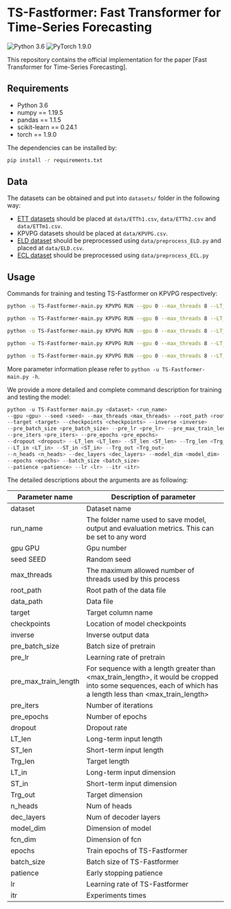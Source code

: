 # TS-Fastformer: Fast Transformer for Time-Series Forecasting

![Python 3.6](https://img.shields.io/badge/python-3.6-green.svg?style=plastic)
![PyTorch 1.9.0](https://img.shields.io/badge/PyTorch%20-%23EE4C2C.svg?style=plastic)

This repository contains the official implementation for the paper [Fast Transformer for Time-Series Forecasting].

## Requirements

- Python 3.6
- numpy == 1.19.5
- pandas == 1.1.5
- scikit-learn == 0.24.1
- torch == 1.9.0

The dependencies can be installed by:
```bash
pip install -r requirements.txt
```

## Data

The datasets can be obtained and put into `datasets/` folder in the following way:

* [ETT datasets](https://github.com/zhouhaoyi/ETDataset) should be placed at `data/ETTh1.csv`, `data/ETTh2.csv` and `data/ETTm1.csv`.
* KPVPG datasets should be placed at `data/KPVPG.csv`.
* [ELD dataset](https://archive.ics.uci.edu/ml/datasets/ElectricityLoadDiagrams20112014) should be preprocessed using `data/preprocess_ELD.py` and placed at `data/ELD.csv`.
* [ECL dataset](https://drive.google.com/drive/folders/1ohGYWWohJlOlb2gsGTeEq3Wii2egnEPR) should be preprocessed using `data/preprocess_ECL.py`


## Usage
Commands for training and testing TS-Fastformer on KPVPG respectively:

```bash
python -u TS-Fastformer-main.py KPVPG RUN --gpu 0 --max_threads 8 --LT_len 48 --ST_len 24 --Trg_len 24 --itr 10 --batch_size 32

python -u TS-Fastformer-main.py KPVPG RUN --gpu 0 --max_threads 8 --LT_len 96 --ST_len 48 --Trg_len 48 --itr 10 --batch_size 32

python -u TS-Fastformer-main.py KPVPG RUN --gpu 0 --max_threads 8 --LT_len 336 --ST_len 168 --Trg_len 168 --itr 10 --batch_size 32

python -u TS-Fastformer-main.py KPVPG RUN --gpu 0 --max_threads 8 --LT_len 672 --ST_len 336 --Trg_len 336 --itr 10 --batch_size 32

python -u TS-Fastformer-main.py KPVPG RUN --gpu 0 --max_threads 8 --LT_len 1440 --ST_len 720 --Trg_len 720 --itr 10 --batch_size 32
```

More parameter information please refer to ```python -u TS-Fastformer-main.py -h```.

We provide a more detailed and complete command description for training and testing the model:

```python
python -u TS-Fastformer-main.py <dataset> <run_name>
--gpu <gpu> --seed <seed> --max_threads <max_threads> --root_path <root_path> --data_path <data_path> 
--target <target> --checkpoints <checkpoints> --inverse <inverse>
--pre_batch_size <pre_batch_size> --pre_lr <pre_lr> --pre_max_train_length <pre_max_train_length> 
--pre_iters <pre_iters> --pre_epochs <pre_epochs>
--dropout <dropout> --LT_len <LT_len> --ST_len <ST_len> --Trg_len <Trg_len> 
--LT_in <LT_in> --ST_in <ST_in> --Trg_out <Trg_out> 
--n_heads <n_heads> --dec_layers <dec_layers> --model_dim <model_dim> --fcn_dim <fcn_dim> 
--epochs <epochs> --batch_size <batch_size> 
--patience <patience> --lr <lr> --itr <itr>
```

The detailed descriptions about the arguments are as following:

| Parameter name | Description of parameter |
| --- | --- |
|dataset               |Dataset name|
|run_name              |The folder name used to save model, output and evaluation metrics. This can be set to any word|
|gpu GPU             |Gpu number|
|seed SEED           |Random seed|
|max_threads |The maximum allowed number of threads used by this process|
|root_path |Root path of the data file|
|data_path |Data file|
|target |Target column name|
|checkpoints |Location of model checkpoints|
|inverse |Inverse output data|
|pre_batch_size |Batch size of pretrain|
|pre_lr |Learning rate of pretrain|
|pre_max_train_length |For sequence with a length greater than <max_train_length>, it would be cropped into some sequences, each of which has a length less than <max_train_length>|
|pre_iters |Number of iterations|
|pre_epochs |Number of epochs|
|dropout |Dropout rate|
|LT_len | Long-term input length|
|ST_len |Short-term input length|
|Trg_len |Target length|
|LT_in |Long-term input dimension|
|ST_in |Short-term input dimension|
|Trg_out |Target dimension|
|n_heads |Num of heads|
|dec_layers |Num of decoder layers|
|model_dim |Dimension of model|
|fcn_dim |Dimension of fcn|
|epochs |Train epochs of TS-Fastformer|
|batch_size |Batch size of TS-Fastformer|
|patience |Early stopping patience|
|lr |Learning rate of TS-Fastformer|
|itr |Experiments times|

